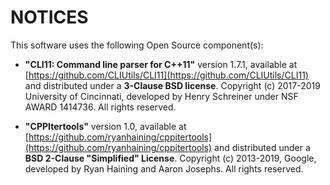 # NOTICES

This software uses the following Open Source component(s):

* **"CLI11: Command line parser for C++11"** version 1.7.1, available at [https://github.com/CLIUtils/CLI11](https://github.com/CLIUtils/CLI11) and distributed under a **3-Clause BSD license**. Copyright (c) 2017-2019 University of Cincinnati, developed by Henry Schreiner under NSF AWARD 1414736. All rights reserved.

* **"CPPItertools"** version 1.0, available at [https://github.com/ryanhaining/cppitertools](https://github.com/ryanhaining/cppitertools) and distributed under a **BSD 2-Clause "Simplified" License**. Copyright (c) 2013-2019, Google, developed by Ryan Haining and Aaron Josephs. All rights reserved.
